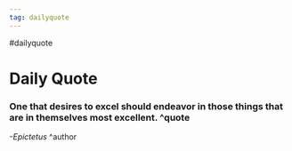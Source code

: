```yaml
---
tag: dailyquote
---
```


#dailyquote

# Daily Quote

### One that desires to excel should endeavor in those things that are in themselves most excellent. ^quote
*-Epictetus* ^author
